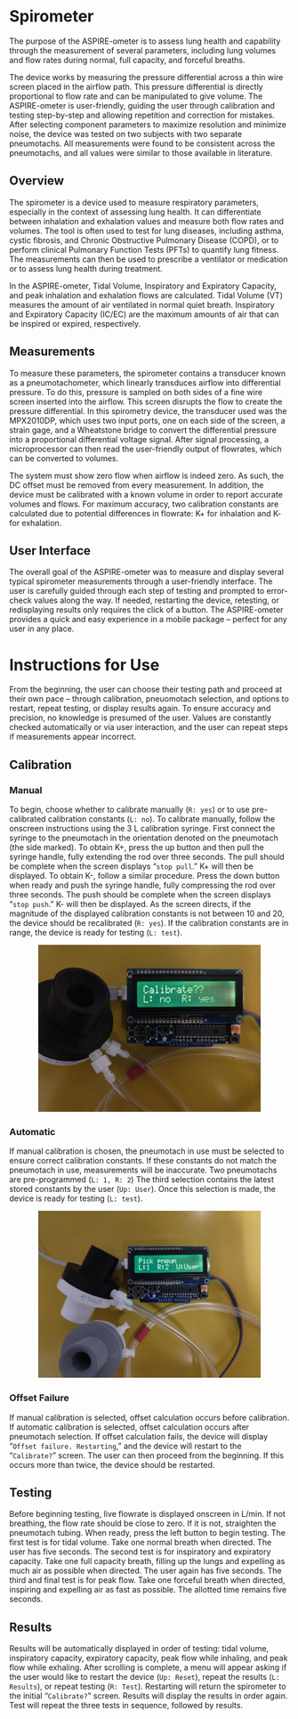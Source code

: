# Spirometer
The purpose of the ASPIRE-ometer is to assess lung health and capability through the measurement of several parameters, including lung volumes and flow rates during normal, full capacity, and forceful breaths.

The device works by measuring the pressure differential across a thin wire screen placed in the airflow path. This pressure differential is directly proportional to flow rate and can be manipulated to give volume. The ASPIRE-ometer is user-friendly, guiding the user through calibration and testing step-by-step and allowing repetition and correction for mistakes. After selecting component parameters to maximize resolution and minimize noise, the device was tested on two subjects with two separate pneumotachs. All measurements were found to be consistent across the pneumotachs, and all values were similar to those available in literature.

## Overview
The spirometer is a device used to measure respiratory parameters, especially in the context of assessing lung health. It can differentiate between inhalation and exhalation values and measure both flow rates and volumes. The tool is often used to test for lung diseases, including asthma, cystic fibrosis, and Chronic Obstructive Pulmonary Disease (COPD), or to perform clinical Pulmonary Function Tests (PFTs) to quantify lung fitness. The measurements can then be used to prescribe a ventilator or medication or to assess lung health during treatment.

In the ASPIRE-ometer, Tidal Volume, Inspiratory and Expiratory Capacity, and peak inhalation and exhalation flows are calculated. Tidal Volume (VT) measures the amount of air ventilated in normal quiet breath. Inspiratory and Expiratory Capacity (IC/EC) are the maximum amounts of air that can be inspired or expired, respectively.

## Measurements
To measure these parameters, the spirometer contains a transducer known as a pneumotachometer, which linearly
transduces airflow into differential pressure. To do this, pressure is sampled on both sides of a fine wire screen inserted into the airflow. This screen disrupts the flow to create the pressure differential. In this spirometry device, the transducer used was the MPX2010DP, which uses two input ports, one on each side of the screen, a strain gage, and a Wheatstone bridge to convert the differential pressure into a proportional differential voltage signal. After signal processing, a microprocessor can then read the user-friendly output of flowrates, which can be converted to volumes.

The system must show zero flow when airflow is indeed zero. As such, the DC offset must be removed from every measurement. In addition, the device must be calibrated with a known volume in order to report accurate volumes and flows. For maximum accuracy, two calibration constants are calculated due to potential differences in flowrate: K+ for inhalation and K- for exhalation.

## User Interface
The overall goal of the ASPIRE-ometer was to measure and display several typical spirometer measurements through a user-friendly interface. The user is carefully guided through each step of testing and prompted to error-check values along the way. If needed, restarting the device, retesting, or redisplaying results only requires the click of a button. The ASPIRE-ometer provides a quick and easy experience in a mobile package – perfect for any user in any place.

# Instructions for Use
From the beginning, the user can choose their testing path and proceed at their own pace – through calibration, pneuomotach selection, and options to restart, repeat testing, or display results again. To ensure accuracy and precision, no knowledge is presumed of the user. Values are constantly checked automatically or via user interaction, and the user can repeat steps if measurements appear incorrect.

## Calibration
### Manual
To begin, choose whether to calibrate manually (`R: yes`) or to use pre-calibrated calibration constants (`L: no`). To calibrate manually, follow the onscreen instructions using the 3 L calibration syringe. First connect the syringe to the pneumotach in the orientation denoted on the pneumotach (the side marked). To obtain K+, press the up button and then pull the syringe handle, fully extending the rod over three seconds. The pull should be complete when the screen displays “`stop pull`.” K+ will then be displayed. To obtain K-, follow a similar procedure. Press the down button when ready and push the syringe handle, fully compressing the rod over three seconds. The push should be complete when the screen displays “`stop push`.” K- will then be displayed. As the screen directs, if the magnitude of the displayed calibration constants is not between 10 and 20, the device should be recalibrated (`R: yes`). If the calibration constants are in range, the device is ready for testing (`L: test`).
<p align="center">
  <img width="400" height="300" src="/Images/CalibrationScreen.png">
</p>

### Automatic
If manual calibration is chosen, the pneumotach in use must be selected to ensure correct calibration constants. If these constants do not match the pneumotach in use, measurements will be inaccurate. Two pneumotachs are pre-programmed (`L: 1, R: 2`) The third selection contains the latest stored constants by the user (`Up: User`). Once this selection is made, the device is ready for testing (`L: test`).
<p align="center">
  <img width="400" height="300" src="/Images/PickPneumScreen.png">
</p>

### Offset Failure
If manual calibration is selected, offset calculation occurs before calibration. If automatic calibration is selected, offset calculation occurs after pneumotach selection. If offset calculation fails, the device will display “`Offset failure. Restarting`,” and the device will restart to the “`Calibrate?`” screen. The user can then proceed from the beginning. If this occurs more than twice, the device should be restarted.

## Testing
Before beginning testing, live flowrate is displayed onscreen in L/min. If not breathing, the flow rate should be close to zero. If it is not, straighten the pneumotach tubing. When ready, press the left button to begin testing. The first test is for tidal volume. Take one normal breath when directed. The user has five seconds. The second test is for inspiratory and expiratory capacity. Take one full capacity breath, filling up the lungs and expelling as much air as possible when directed. The user again has five seconds. The third and final test is for peak flow. Take one forceful breath when directed, inspiring and expelling air as fast as possible. The allotted time remains five seconds.

## Results
Results will be automatically displayed in order of testing: tidal volume, inspiratory capacity, expiratory capacity, peak flow while inhaling, and peak flow while exhaling. After scrolling is complete, a menu will appear asking if the user would like to restart the device (`Up: Reset`), repeat the results (`L: Results`), or repeat testing (`R: Test`). Restarting will return the spirometer to the initial “`Calibrate?`” screen. Results will display the results in order again. Test will repeat the three tests in sequence, followed by results.
